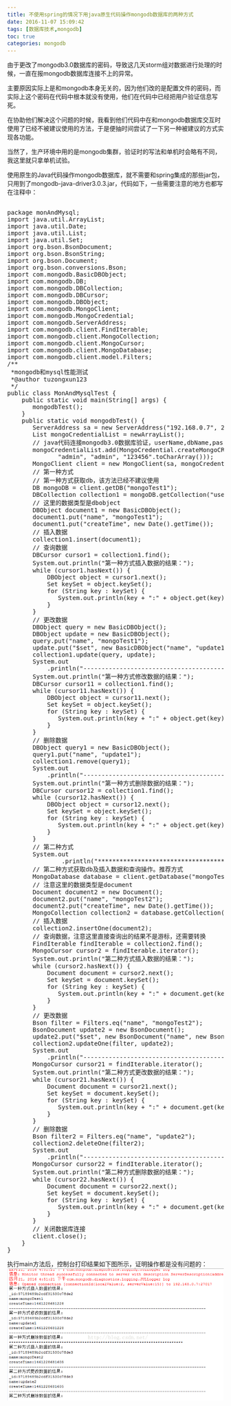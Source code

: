```yaml
---
title: 不使用spring的情况下用java原生代码操作mongodb数据库的两种方式
date: 2016-11-07 15:09:42
tags: [数据库技术,mongodb]
toc: true
categories: mongodb
---
```

由于更改了mongodb3.0数据库的密码，导致这几天storm组对数据进行处理的时候，一直在报mongodb数据库连接不上的异常。
<!--more-->
主要原因实际上是和mongodb本身无关的，因为他们改的是配置文件的密码，而实际上这个密码在代码中根本就没有使用，他们在代码中已经把用户验证信息写死。
 
在协助他们解决这个问题的时候，我看到他们代码中在和mongodb数据库交互时使用了已经不被建议使用的方法，于是便抽时间尝试了一下另一种被建议的方式实现各功能。
 
当然了，生产环境中用的是mongodb集群，验证时的写法和单机时会略有不同，我这里就只拿单机试验。
 
使用原生的Java代码操作mongodb数据库，就不需要和spring集成的那些jar包，只用到了mongodb-java-driver3.0.3.jar，代码如下，一些需要注意的地方也都写在注释中：
<pre> 
package monAndMysql;  
import java.util.ArrayList;  
import java.util.Date;  
import java.util.List;  
import java.util.Set;  
import org.bson.BsonDocument;  
import org.bson.BsonString;  
import org.bson.Document;  
import org.bson.conversions.Bson;  
import com.mongodb.BasicDBObject;  
import com.mongodb.DB;  
import com.mongodb.DBCollection;  
import com.mongodb.DBCursor;  
import com.mongodb.DBObject;  
import com.mongodb.MongoClient;  
import com.mongodb.MongoCredential;  
import com.mongodb.ServerAddress;  
import com.mongodb.client.FindIterable;  
import com.mongodb.client.MongoCollection;  
import com.mongodb.client.MongoCursor;  
import com.mongodb.client.MongoDatabase;  
import com.mongodb.client.model.Filters;  
/** 
 *mongodb和mysql性能测试  
 *@author tuzongxun123  
 */  
public class MonAndMysqlTest {  
    public static void main(String[] args) {  
       mongodbTest();  
    }  
    public static void mongodbTest() {  
       ServerAddress sa = new ServerAddress("192.168.0.7", 27017);  
       List<MongoCredential> mongoCredentialList = newArrayList<MongoCredential>();  
       // java代码连接mongodb3.0数据库验证，userName,dbName,password  
       mongoCredentialList.add(MongoCredential.createMongoCRCredential(  
              "admin", "admin", "123456".toCharArray()));  
       MongoClient client = new MongoClient(sa, mongoCredentialList);  
       // 第一种方式  
       // 第一种方式获取db，该方法已经不建议使用  
       DB mongoDB = client.getDB("mongoTest1");  
       DBCollection collection1 = mongoDB.getCollection("userTest1");  
       // 这里的数据类型是dbobject  
       DBObject document1 = new BasicDBObject();  
       document1.put("name", "mongoTest1");  
       document1.put("createTime", new Date().getTime());  
       // 插入数据  
       collection1.insert(document1);  
       // 查询数据  
       DBCursor cursor1 = collection1.find();  
       System.out.println("第一种方式插入数据的结果：");  
       while (cursor1.hasNext()) {  
           DBObject object = cursor1.next();  
           Set<String> keySet = object.keySet();  
           for (String key : keySet) {  
              System.out.println(key + ":" + object.get(key));  
           }  
       }  
       // 更改数据  
       DBObject query = new BasicDBObject();  
       DBObject update = new BasicDBObject();  
       query.put("name", "mongoTest1");  
       update.put("$set", new BasicDBObject("name", "update1"));  
       collection1.update(query, update);  
       System.out  
           .println("--------------------------------------------------------------------------------------");  
       System.out.println("第一种方式修改数据的结果：");  
       DBCursor cursor11 = collection1.find();  
       while (cursor11.hasNext()) {  
           DBObject object = cursor11.next();  
           Set<String> keySet = object.keySet();  
           for (String key : keySet) {  
              System.out.println(key + ":" + object.get(key));  
           }  
       }  
       // 删除数据  
       DBObject query1 = new BasicDBObject();  
       query1.put("name", "update1");  
       collection1.remove(query1);  
       System.out  
           .println("--------------------------------------------------------------------------------------");  
       System.out.println("第一种方式删除数据的结果：");  
       DBCursor cursor12 = collection1.find();  
       while (cursor12.hasNext()) {  
           DBObject object = cursor12.next();  
           Set<String> keySet = object.keySet();  
           for (String key : keySet) {  
              System.out.println(key + ":" + object.get(key));  
           }  
       }  
       // 第二种方式  
       System.out  
               .println("****************************************************************************");  
       // 第二种方式获取db及插入数据和查询操作。推荐方式  
       MongoDatabase database = client.getDatabase("mongoTest2");  
       // 注意这里的数据类型是document  
       Document document2 = new Document();  
       document2.put("name", "mongoTest2");  
       document2.put("createTime", new Date().getTime());  
       MongoCollection collection2 = database.getCollection("userTest2");  
       // 插入数据  
       collection2.insertOne(document2);  
       // 查询数据，注意这里直接查询出的结果不是游标，还需要转换  
       FindIterable<Document> findIterable = collection2.find();  
       MongoCursor<Document> cursor2 = findIterable.iterator();  
       System.out.println("第二种方式插入数据的结果：");  
       while (cursor2.hasNext()) {  
           Document document = cursor2.next();  
           Set<String> keySet = document.keySet();  
           for (String key : keySet) {  
              System.out.println(key + ":" + document.get(key));  
           }  
       }  
       // 更改数据  
       Bson filter = Filters.eq("name", "mongoTest2");  
       BsonDocument update2 = new BsonDocument();  
       update2.put("$set", new BsonDocument("name", new BsonString("update2")));  
       collection2.updateOne(filter, update2);  
       System.out  
           .println("--------------------------------------------------------------------------------------");  
       MongoCursor<Document> cursor21 = findIterable.iterator();  
       System.out.println("第二种方式更改数据的结果：");  
       while (cursor21.hasNext()) {  
           Document document = cursor21.next();  
           Set<String> keySet = document.keySet();  
           for (String key : keySet) {  
              System.out.println(key + ":" + document.get(key));  
           }  
       }  
       // 删除数据  
       Bson filter2 = Filters.eq("name", "update2");  
       collection2.deleteOne(filter2);  
       System.out  
           .println("--------------------------------------------------------------------------------------");  
       MongoCursor<Document> cursor22 = findIterable.iterator();  
       System.out.println("第二种方式删除数据的结果：");  
       while (cursor22.hasNext()) {  
           Document document = cursor22.next();  
           Set<String> keySet = document.keySet();  
           for (String key : keySet) {  
              System.out.println(key + ":" + document.get(key));  
           }  
       }  
       // 关闭数据库连接  
       client.close();  
    }   
}  
</pre>

执行main方法后，控制台打印结果如下图所示，证明操作都是没有问题的：
![结果](/images/mongodb/mongo1.png)